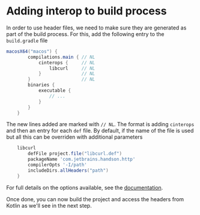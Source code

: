 # Adding interop to build process

In order to use header files, we need to make sure they are generated as part of the build process. For this, add the following entry to the `build.gradle` file

<div class="highlight-snippet" mode="groovy" theme="idea">

```groovy
macosX64("macos") {
        compilations.main { // NL
            cinterops {     // NL
                libcurl     // NL
            }               // NL
        }                   // NL
        binaries {
            executable {
                // ...
            }
        }
    }
```

</div>

The new lines added are marked with `// NL`. The format is adding `cinterops` and then an entry for each `def` file. By default, if the name of the file is used but all this 
can be overriden with additional parameters

<div class="highlight-snippet" mode="groovy" theme="idea">

```groovy
    libcurl 
        defFile project.file("libcurl.def")
        packageName 'com.jetbrains.handson.http'
        compilerOpts '-I/path'
        includeDirs.allHeaders("path")
    }
```

</div>

For full details on the options available, see the [documentation](https://kotlinlang.org/docs/reference/building-mpp-with-gradle.html#cinterop-support).

Once done, you can now build the project and access the headers from Kotlin as we'll see in the next step. 
